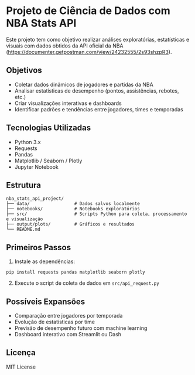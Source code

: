 
# Projeto de Ciência de Dados com NBA Stats API

Este projeto tem como objetivo realizar análises exploratórias, estatísticas e visuais com dados obtidos da API oficial da NBA (https://documenter.getpostman.com/view/24232555/2s93shzpR3).

## Objetivos

- Coletar dados dinâmicos de jogadores e partidas da NBA
- Analisar estatísticas de desempenho (pontos, assistências, rebotes, etc.)
- Criar visualizações interativas e dashboards
- Identificar padrões e tendências entre jogadores, times e temporadas

## Tecnologias Utilizadas

- Python 3.x
- Requests
- Pandas
- Matplotlib / Seaborn / Plotly
- Jupyter Notebook

## Estrutura

```
nba_stats_api_project/
├── data/                 # Dados salvos localmente
├── notebooks/            # Notebooks exploratórios
├── src/                  # Scripts Python para coleta, processamento e visualização
├── output/plots/         # Gráficos e resultados
└── README.md
```

## Primeiros Passos

1. Instale as dependências:

```
pip install requests pandas matplotlib seaborn plotly
```

2. Execute o script de coleta de dados em `src/api_request.py`

## Possíveis Expansões

- Comparação entre jogadores por temporada
- Evolução de estatísticas por time
- Previsão de desempenho futuro com machine learning
- Dashboard interativo com Streamlit ou Dash

## Licença

MIT License
